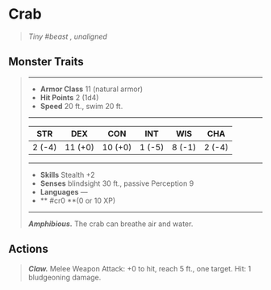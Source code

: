 # Crab
>*Tiny #beast , unaligned*
## Monster Traits
>___
>- **Armor Class** 11 (natural armor)
>- **Hit Points** 2 (1d4)
>- **Speed** 20 ft., swim 20 ft.
>___
>|STR|DEX|CON|INT|WIS|CHA|
>|:---:|:---:|:---:|:---:|:---:|:---:|
>|2 (-4)|11 (+0)|10 (+0)|1 (-5)|8 (-1)|2 (-4)|
>___
>- **Skills** Stealth +2
>- **Senses** blindsight 30 ft., passive Perception 9
>- **Languages** —
>- ** #cr0 **(0 or 10 XP)
>___
>***Amphibious.*** The crab can breathe air and water.  
>
## Actions
>***Claw.*** Melee Weapon Attack: +0 to hit, reach 5 ft., one target. Hit: 1 bludgeoning damage.